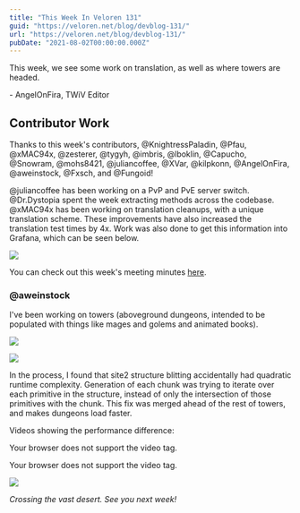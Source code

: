 ```yaml
---
title: "This Week In Veloren 131"
guid: "https://veloren.net/blog/devblog-131/"
url: "https://veloren.net/blog/devblog-131/"
pubDate: "2021-08-02T00:00:00.000Z"
---
```


This week, we see some work on translation, as well as where towers are headed.

\- AngelOnFira, TWiV Editor

## Contributor Work

Thanks to this week's contributors, @KnightressPaladin, @Pfau, @xMAC94x, @zesterer, @tygyh, @imbris, @lboklin, @Capucho, @Snowram, @mohs8421, @juliancoffee, @XVar, @kilpkonn, @AngelOnFira, @aweinstock, @Fxsch, and @Fungoid!

@juliancoffee has been working on a PvP and PvE server switch. @Dr.Dystopia spent the week extracting methods across the codebase. @xMAC94x has been working on translation cleanups, with a unique translation scheme. These improvements have also increased the translation test times by 4x. Work was also done to get this information into Grafana, which can be seen below.

![](https://s3.eu-central-2.wasabisys.com/veloren-blog/cdn/597826574095613962/872052036257087538/unknown.png)

You can check out this week's meeting minutes [here](https://hackmd.io/_fGyJ9atS_2tah3qtou1fw).

### @aweinstock

I've been working on towers (aboveground dungeons, intended to be populated with things like mages and golems and animated books).

![](https://s3.eu-central-2.wasabisys.com/veloren-blog/cdn/767442908767977473/870823373742162021/screenshot_1627690860819.png)

![](https://s3.eu-central-2.wasabisys.com/veloren-blog/cdn/767442908767977473/870801441147740200/screenshot_1627685603417.png)

In the process, I found that site2 structure blitting accidentally had quadratic runtime complexity. Generation of each chunk was trying to iterate over each primitive in the structure, instead of only the intersection of those primitives with the chunk. This fix was merged ahead of the rest of towers, and makes dungeons load faster.

Videos showing the performance difference:

Your browser does not support the video tag.

Your browser does not support the video tag.

![](https://s3.eu-central-2.wasabisys.com/veloren-blog/cdn/634860358623821835/872191456931086346/screenshot_1628016925271.png)

_Crossing the vast desert. See you next week!_
